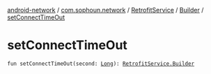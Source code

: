 [android-network](../../../index.md) / [com.sophoun.network](../../index.md) / [RetrofitService](../index.md) / [Builder](index.md) / [setConnectTimeOut](./set-connect-time-out.md)

# setConnectTimeOut

`fun setConnectTimeOut(second: `[`Long`](https://kotlinlang.org/api/latest/jvm/stdlib/kotlin/-long/index.html)`): `[`RetrofitService.Builder`](index.md)